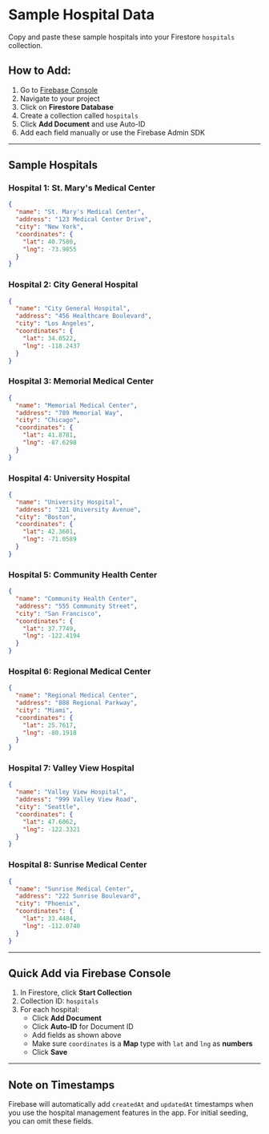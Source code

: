# Sample Hospital Data

Copy and paste these sample hospitals into your Firestore `hospitals` collection.

## How to Add:

1. Go to [Firebase Console](https://console.firebase.google.com/)
2. Navigate to your project
3. Click on **Firestore Database**
4. Create a collection called `hospitals`
5. Click **Add Document** and use Auto-ID
6. Add each field manually or use the Firebase Admin SDK

---

## Sample Hospitals

### Hospital 1: St. Mary's Medical Center
```json
{
  "name": "St. Mary's Medical Center",
  "address": "123 Medical Center Drive",
  "city": "New York",
  "coordinates": {
    "lat": 40.7580,
    "lng": -73.9855
  }
}
```

### Hospital 2: City General Hospital
```json
{
  "name": "City General Hospital",
  "address": "456 Healthcare Boulevard",
  "city": "Los Angeles",
  "coordinates": {
    "lat": 34.0522,
    "lng": -118.2437
  }
}
```

### Hospital 3: Memorial Medical Center
```json
{
  "name": "Memorial Medical Center",
  "address": "789 Memorial Way",
  "city": "Chicago",
  "coordinates": {
    "lat": 41.8781,
    "lng": -87.6298
  }
}
```

### Hospital 4: University Hospital
```json
{
  "name": "University Hospital",
  "address": "321 University Avenue",
  "city": "Boston",
  "coordinates": {
    "lat": 42.3601,
    "lng": -71.0589
  }
}
```

### Hospital 5: Community Health Center
```json
{
  "name": "Community Health Center",
  "address": "555 Community Street",
  "city": "San Francisco",
  "coordinates": {
    "lat": 37.7749,
    "lng": -122.4194
  }
}
```

### Hospital 6: Regional Medical Center
```json
{
  "name": "Regional Medical Center",
  "address": "888 Regional Parkway",
  "city": "Miami",
  "coordinates": {
    "lat": 25.7617,
    "lng": -80.1918
  }
}
```

### Hospital 7: Valley View Hospital
```json
{
  "name": "Valley View Hospital",
  "address": "999 Valley View Road",
  "city": "Seattle",
  "coordinates": {
    "lat": 47.6062,
    "lng": -122.3321
  }
}
```

### Hospital 8: Sunrise Medical Center
```json
{
  "name": "Sunrise Medical Center",
  "address": "222 Sunrise Boulevard",
  "city": "Phoenix",
  "coordinates": {
    "lat": 33.4484,
    "lng": -112.0740
  }
}
```

---

## Quick Add via Firebase Console

1. In Firestore, click **Start Collection**
2. Collection ID: `hospitals`
3. For each hospital:
   - Click **Add Document**
   - Click **Auto-ID** for Document ID
   - Add fields as shown above
   - Make sure `coordinates` is a **Map** type with `lat` and `lng` as **numbers**
   - Click **Save**

---

## Note on Timestamps

Firebase will automatically add `createdAt` and `updatedAt` timestamps when you use the hospital management features in the app. For initial seeding, you can omit these fields.
